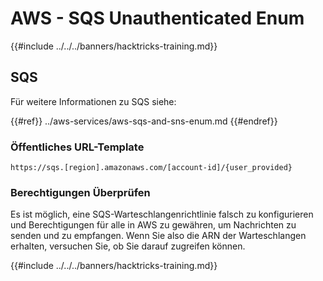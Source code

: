 # AWS - SQS Unauthenticated Enum

{{#include ../../../banners/hacktricks-training.md}}

## SQS

Für weitere Informationen zu SQS siehe:

{{#ref}}
../aws-services/aws-sqs-and-sns-enum.md
{{#endref}}

### Öffentliches URL-Template
```
https://sqs.[region].amazonaws.com/[account-id]/{user_provided}
```
### Berechtigungen Überprüfen

Es ist möglich, eine SQS-Warteschlangenrichtlinie falsch zu konfigurieren und Berechtigungen für alle in AWS zu gewähren, um Nachrichten zu senden und zu empfangen. Wenn Sie also die ARN der Warteschlangen erhalten, versuchen Sie, ob Sie darauf zugreifen können.

{{#include ../../../banners/hacktricks-training.md}}
